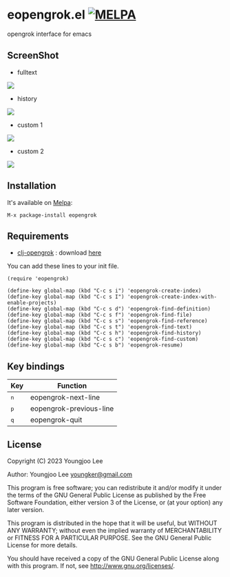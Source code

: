 # eopengrok.el [![MELPA](http://melpa.org/packages/eopengrok-badge.svg)](http://melpa.org/#/eopengrok)

opengrok interface for emacs

## ScreenShot

* fulltext
<img align="center" src="https://raw.github.com/youngker/eopengrok.el/master/img/fulltext.png">

* history
<img align="center" src="https://raw.github.com/youngker/eopengrok.el/master/img/history.png">

* custom 1
<img align="center" src="https://raw.github.com/youngker/eopengrok.el/master/img/custom1.png">

* custom 2
<img align="center" src="https://raw.github.com/youngker/eopengrok.el/master/img/custom2.png">

## Installation

It's available on [Melpa](https://melpa.org/):

    M-x package-install eopengrok

## Requirements

* [clj-opengrok](https://github.com/youngker/clj-opengrok) : download [here](https://github.com/youngker/clj-opengrok/releases)

You can add these lines to your init file.

```elisp
(require 'eopengrok)

(define-key global-map (kbd "C-c s i") 'eopengrok-create-index)
(define-key global-map (kbd "C-c s I") 'eopengrok-create-index-with-enable-projects)
(define-key global-map (kbd "C-c s d") 'eopengrok-find-definition)
(define-key global-map (kbd "C-c s f") 'eopengrok-find-file)
(define-key global-map (kbd "C-c s s") 'eopengrok-find-reference)
(define-key global-map (kbd "C-c s t") 'eopengrok-find-text)
(define-key global-map (kbd "C-c s h") 'eopengrok-find-history)
(define-key global-map (kbd "C-c s c") 'eopengrok-find-custom)
(define-key global-map (kbd "C-c s b") 'eopengrok-resume)
```

## Key bindings

Key | Function
--- | --------
<kbd>n</kbd> | eopengrok-next-line
<kbd>p</kbd> | eopengrok-previous-line
<kbd>q</kbd> | eopengrok-quit

## License

Copyright (C) 2023 Youngjoo Lee

Author: Youngjoo Lee <youngker@gmail.com>

This program is free software; you can redistribute it and/or modify
it under the terms of the GNU General Public License as published by
the Free Software Foundation, either version 3 of the License, or
(at your option) any later version.

This program is distributed in the hope that it will be useful,
but WITHOUT ANY WARRANTY; without even the implied warranty of
MERCHANTABILITY or FITNESS FOR A PARTICULAR PURPOSE.  See the
GNU General Public License for more details.

You should have received a copy of the GNU General Public License
along with this program.  If not, see <http://www.gnu.org/licenses/>.
